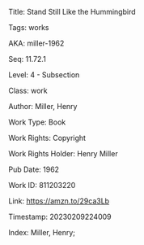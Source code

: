 Title:  Stand Still Like the Hummingbird

Tags:   works

AKA:    miller-1962

Seq:    11.72.1

Level:  4 - Subsection

Class:  work

Author: Miller, Henry

Work Type: Book

Work Rights: Copyright

Work Rights Holder: Henry Miller

Pub Date: 1962

Work ID: 811203220

Link:   https://amzn.to/29ca3Lb

Timestamp: 20230209224009

Index:  Miller, Henry; 

